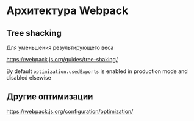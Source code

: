 # Архитектура Webpack

## Tree shacking

Для уменьшения результирующего веса

https://webpack.js.org/guides/tree-shaking/

By default `optimization.usedExports` is enabled in production mode and disabled elsewise

## Другие оптимизации

https://webpack.js.org/configuration/optimization/
